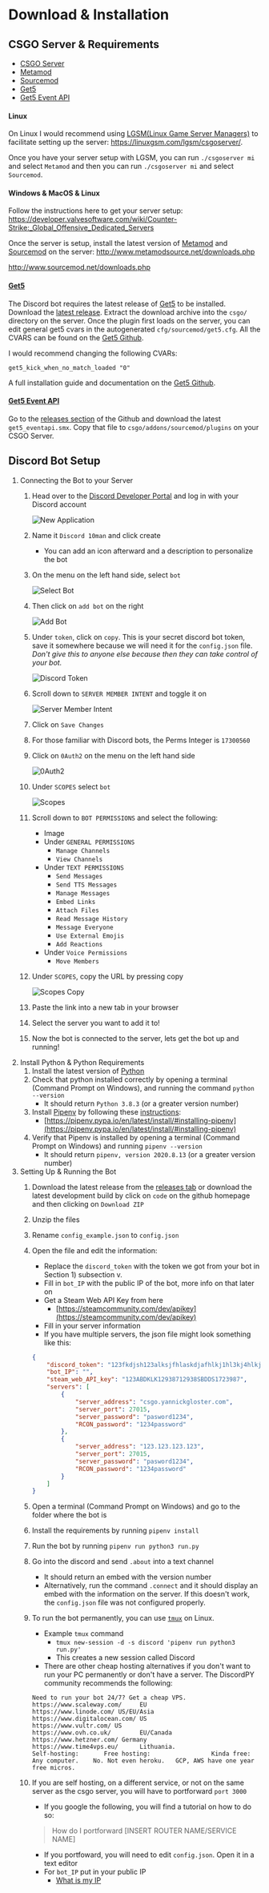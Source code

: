 # Download & Installation

## CSGO Server & Requirements
- [CSGO Server](https://developer.valvesoftware.com/wiki/Counter-Strike:_Global_Offensive_Dedicated_Servers)
- [Metamod](http://www.metamodsource.net/downloads.php)
- [Sourcemod](http://www.sourcemod.net/downloads.php)
- [Get5](https://github.com/splewis/get5)
- [Get5 Event API](https://github.com/yannickgloster/get5_eventapi)

#### Linux
On Linux I would recommend using [LGSM(Linux Game Server Managers)](https://linuxgsm.com/) to facilitate setting up the server:
https://linuxgsm.com/lgsm/csgoserver/.

Once you have your server setup with LGSM, you can run `./csgoserver mi` and select `Metamod` and then you can run `./csgoserver mi` and select `Sourcemod`.

#### Windows & MacOS & Linux
Follow the instructions here to get your server setup:
https://developer.valvesoftware.com/wiki/Counter-Strike:_Global_Offensive_Dedicated_Servers

Once the server is setup, install the latest version of [Metamod](http://www.metamodsource.net/downloads.php) and [Sourcemod](http://www.sourcemod.net/downloads.php) on the server:
http://www.metamodsource.net/downloads.php

http://www.sourcemod.net/downloads.php

#### [Get5](https://github.com/splewis/get5)
The Discord bot requires the latest release of [Get5](https://github.com/splewis/get5) to be installed.
Download the [latest release](http://ci.splewis.net/job/get5/lastSuccessfulBuild/). 
Extract the download archive into the `csgo/` directory on the server.
Once the plugin first loads on the server, you can edit general get5 cvars in the autogenerated `cfg/sourcemod/get5.cfg`.
All the CVARS can be found on the [Get5 Github](https://github.com/splewis/get5/wiki/Full-list-of-get5-cvars).

I would recommend changing the following CVARs:
```
get5_kick_when_no_match_loaded "0"
```

A full installation guide and documentation on the [Get5 Github](https://github.com/splewis/get5#download-and-installation).

#### [Get5 Event API](https://github.com/yannickgloster/get5_eventapi)
Go to the [releases section](https://github.com/yannickgloster/get5_eventapi/releases) of the Github and download the latest `get5_eventapi.smx`.
Copy that file to `csgo/addons/sourcemod/plugins` on your CSGO Server.

## Discord Bot Setup
1) Connecting the Bot to your Server
    1) Head over to the [Discord Developer Portal](https://discord.com/developers/applications) and log in with your Discord account
        
        ![New Application](https://raw.githubusercontent.com/yannickgloster/discord-10man/docs/docs/img/new_application.png)
        
    2) Name it `Discord 10man` and click create
        - You can add an icon afterward and a description to personalize the bot
    3) On the menu on the left hand side, select `bot`
        
        ![Select Bot](https://raw.githubusercontent.com/yannickgloster/discord-10man/docs/docs/img/select_bot.png)
        
    4) Then click on `add bot` on the right
        
        ![Add Bot](https://raw.githubusercontent.com/yannickgloster/discord-10man/docs/docs/img/add_bot.png)
        
    5) Under `token`, click on `copy`.
       This is your secret discord bot token, save it somewhere because we will need it for the `config.json` file.
       *Don't give this to anyone else because then they can take control of your bot.*
       
       ![Discord Token](https://raw.githubusercontent.com/yannickgloster/discord-10man/docs/docs/img/token.png)
       
    6) Scroll down to `SERVER MEMBER INTENT` and toggle it on
       
       ![Server Member Intent](https://raw.githubusercontent.com/yannickgloster/discord-10man/docs/docs/img/intent.png)
       
    7) Click on `Save Changes`
    8) For those familiar with Discord bots, the Perms Integer is `17300560`
    9) Click on `0Auth2` on the menu on the left hand side
       
       ![0Auth2](https://raw.githubusercontent.com/yannickgloster/discord-10man/docs/docs/img/auth2.png)
       
    10) Under `SCOPES` select `bot`
        
        ![Scopes](https://raw.githubusercontent.com/yannickgloster/discord-10man/docs/docs/img/scopes.png)
        
    11) Scroll down to `BOT PERMISSIONS` and select the following:
        - Image
        - Under `GENERAL PERMISSIONS`
            - `Manage Channels`
            - `View Channels`
        - Under `TEXT PERMISSIONS`
            - `Send Messages`
            - `Send TTS Messages`
            - `Manage Messages`
            - `Embed Links`
            - `Attach Files`
            - `Read Message History`
            - `Message Everyone`
            - `Use External Emojis`
            - `Add Reactions`
        - Under `Voice Permissions`
            - `Move Members`
    12) Under `SCOPES`, copy the URL by pressing copy
        
        ![Scopes Copy](https://raw.githubusercontent.com/yannickgloster/discord-10man/docs/docs/img/scopes_copy.png)
        
    13) Paste the link into a new tab in your browser
    14) Select the server you want to add it to!
    15) Now the bot is connected to the server, lets get the bot up and running!
2) Install Python & Python Requirements
    1) Install the latest version of [Python](https://www.python.org/downloads/)
    2) Check that python installed correctly by opening a terminal (Command Prompt on Windows), and running the command `python --version`
        - It should return `Python 3.8.3` (or a greater version number)
    3) Install [Pipenv](https://pipenv.pypa.io/en/latest/) by following these [instructions](https://pipenv.pypa.io/en/latest/install/#installing-pipenv):
        - [https://pipenv.pypa.io/en/latest/install/#installing-pipenv](https://pipenv.pypa.io/en/latest/install/#installing-pipenv)
    4) Verify that Pipenv is installed by opening a terminal (Command Prompt on Windows) and running `pipenv --version`
        - It should return `pipenv, version 2020.8.13` (or a greater version number)
3) Setting Up & Running the Bot
    1) Download the latest release from the [releases tab](https://github.com/yannickgloster/discord-10man/releases) or download the latest development build by click on `code` on the github homepage and then clicking on `Download ZIP` 
    2) Unzip the files
    3) Rename `config_example.json` to `config.json`
    4) Open the file and edit the information:
        - Replace the `discord_token` with the token we got from your bot in Section 1) subsection v.
        - Fill in `bot_IP` with the public IP of the bot, more info on that later on
        - Get a Steam Web API Key from here
            - [https://steamcommunity.com/dev/apikey](https://steamcommunity.com/dev/apikey)
        - Fill in your server information
        - If you have multiple servers, the json file might look something like this:
        
        ```json
        {
            "discord_token": "123fkdjsh123alksjfhlaskdjafhlkj1hl3kj4hlkjss",
            "bot_IP": "",
            "steam_web_API_key": "123ABDKLK12938712938SBDDS1723987",
            "servers": [
                {
                    "server_address": "csgo.yannickgloster.com",
                    "server_port": 27015,
                    "server_password": "pasword1234",
                    "RCON_password": "1234password"
                },
                {
                    "server_address": "123.123.123.123",
                    "server_port": 27015,
                    "server_password": "pasword1234",
                    "RCON_password": "1234password"
                }
            ]
        }
        ```
    5) Open a terminal (Command Prompt on Windows) and go to the folder where the bot is
    6) Install the requirements by running `pipenv install`
    7) Run the bot by running `pipenv run python3 run.py`
    8) Go into the discord and send `.about` into a text channel
        - It should return an embed with the version number
        - Alternatively, run the command `.connect` and it should display an embed with the information on the server. If this doesn't work, the `config.json` file was not configured properly.
    9) To run the bot permanently, you can use [`tmux`](https://www.howtogeek.com/671422/how-to-use-tmux-on-linux-and-why-its-better-than-screen/) on Linux.
        - Example `tmux` command
            - `tmux new-session -d -s discord 'pipenv run python3 run.py'`
            - This creates a new session called Discord
        - There are other cheap hosting alternatives if you don't want to run your PC permanently or don't have a server. The DiscordPY community recommends the following:
        
        ```
        Need to run your bot 24/7? Get a cheap VPS.
        https://www.scaleway.com/     EU            https://www.linode.com/ US/EU/Asia
        https://www.digitalocean.com/ US            https://www.vultr.com/ US
        https://www.ovh.co.uk/        EU/Canada     https://www.hetzner.com/ Germany
        https://www.time4vps.eu/      Lithuania.
        Self-hosting:       Free hosting:                 Kinda free:
        Any computer.    No. Not even heroku.   GCP, AWS have one year free micros.
       ```
    10) If you are self hosting, on a different service, or not on the same server as the csgo server, you will have to portforward `port 3000`
        - If you google the following, you will find a tutorial on how to do so:
        > How do I portforward [INSERT ROUTER NAME/SERVICE NAME]
        - If you portfoward, you will need to edit `config.json`. Open it in a text editor
        - For `bot_IP` put in your public IP
            - [What is my IP](http://letmegooglethat.com/?q=what+is+my+ip)